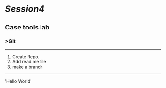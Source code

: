 # *Session4*
## **Case tools lab**
### >Git
---
1. Create Repo.
2. Add read.me file
3. make a branch
---
'Hello World'
